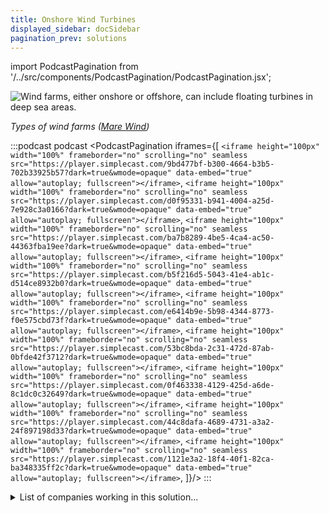 ```yaml
---
title: Onshore Wind Turbines
displayed_sidebar: docSidebar
pagination_prev: solutions
---
```


import PodcastPagination from '/../src/components/PodcastPagination/PodcastPagination.jsx'; 

![Wind farms, either onshore or offshore, can include floating turbines in deep sea areas.](/../static/img/onshore-wind-turbines.jpg)

*Types of wind farms ([Mare Wind](https://www.marewind.eu/news/wind-energy-basics/))*

:::podcast podcast
  <PodcastPagination iframes={[
    `<iframe height="100px" width="100%" frameborder="no" scrolling="no" seamless src="https://player.simplecast.com/9bd477bf-b300-4664-b3b5-702b33925b57?dark=true&wmode=opaque" data-embed="true" allow="autoplay; fullscreen"></iframe>`,
    `<iframe height="100px" width="100%" frameborder="no" scrolling="no" seamless src="https://player.simplecast.com/d0f95331-b941-4004-a25d-7e928c3a0166?dark=true&wmode=opaque" data-embed="true" allow="autoplay; fullscreen"></iframe>`,
    `<iframe height="100px" width="100%" frameborder="no" scrolling="no" seamless src="https://player.simplecast.com/ba7b8289-4be5-4ca4-ac50-44363fba19ee?dark=true&wmode=opaque" data-embed="true" allow="autoplay; fullscreen"></iframe>`,
    `<iframe height="100px" width="100%" frameborder="no" scrolling="no" seamless src="https://player.simplecast.com/b5f216d5-5043-41e4-ab1c-d514ce8932b0?dark=true&wmode=opaque" data-embed="true" allow="autoplay; fullscreen"></iframe>`,
    `<iframe height="100px" width="100%" frameborder="no" scrolling="no" seamless src="https://player.simplecast.com/e6414b9e-5b98-4344-8773-f0e575cbd73f?dark=true&wmode=opaque" data-embed="true" allow="autoplay; fullscreen"></iframe>`,
    `<iframe height="100px" width="100%" frameborder="no" scrolling="no" seamless src="https://player.simplecast.com/53bc8bda-2c31-472d-87ab-0bfde42f3712?dark=true&wmode=opaque" data-embed="true" allow="autoplay; fullscreen"></iframe>`,
    `<iframe height="100px" width="100%" frameborder="no" scrolling="no" seamless src="https://player.simplecast.com/0f463338-4129-425d-a6de-8c1dc0c32649?dark=true&wmode=opaque" data-embed="true" allow="autoplay; fullscreen"></iframe>`,
    `<iframe height="100px" width="100%" frameborder="no" scrolling="no" seamless src="https://player.simplecast.com/44c8dafa-4689-4731-a3a2-24f897198d33?dark=true&wmode=opaque" data-embed="true" allow="autoplay; fullscreen"></iframe>`,
    `<iframe height="100px" width="100%" frameborder="no" scrolling="no" seamless src="https://player.simplecast.com/1121e3a2-18f4-40f1-82ca-ba348335ff2c?dark=true&wmode=opaque" data-embed="true" allow="autoplay; fullscreen"></iframe>`,
  ]}/>
:::

<details>
        <summary>List of companies working in this solution...</summary>
         <em>Note: this is an experimental AI feature. Accuracy and completeness are a work in progress</em>
        <div>
            <ul>
             
                <li><a href="https://wepower.network">Wepower</a></li>
            
                <li><a href="https://sowitec.com/en/imprint">Sowitec</a></li>
            
                <li><a href="https://newwind.fr">New World Wind</a></li>
            
                <li><a href="https://energyvault.com">Energy Vault</a></li>
            
                <li><a href="https://geronimoenergy.com">Geronimo Energy</a></li>
            
                <li><a href="https://energysource.com">Energy Source Llc</a></li>
            
                <li><a href="https://nan">World Resources Institute - Climate Watch</a></li>
            
                <li><a href="https://www.greentechmedia.com/">Wood Mackenzie Global Energy Research</a></li>
            
                <li><a href="https://kingoenergy.com">Kingo</a></li>
            
                <li><a href="https://growing-underground.com">Growing Underground</a></li>
            
                <li><a href="https://www.siemensgamesa.com/en-int">Siemens Gamesa</a></li>
            
                <li><a href="https://semtive.com">Semtive</a></li>
            
                <li><a href="https://orsted.com/">Ørsted</a></li>
            
                <li><a href="https://powershop.com.au">Powershop</a></li>
            
                <li><a href="https://nan">Taiga Motors</a></li>
            
                <li><a href="https://nan">Fluxus Ventures</a></li>
            
                <li><a href="https://rippleenergy.com">Ripple Energy</a></li>
            
                <li><a href="https://sterblue.com">Sterblue</a></li>
            
            </ul>
        </div>
        </details>


:::company job openings
  #### [View open jobs in this Solution](https://climatebase.org/jobs?l=&q=&drawdown_solutions=Onshore+Wind+Turbines)
:::

## Overview

Recent breakthroughs in larger rotors and innovative designs have increased efficiency while reducing costs, aiding emission reduction.

## Progress Made

- Larger rotors and improved designs enhance efficiency and decrease energy production costs.

## Lessons Learned

- **Regulations:** Strong regulations incentivize efficient, eco-friendly turbine construction.
- **Community Involvement:** Open communication addresses concerns and informs stakeholders.
- **Learning from Experience:** Studying both successful and unsuccessful projects aids optimization.

## Challenges Ahead

- **High Upfront Costs:** Initial investments remain challenging.
- **Land Requirements:** Strategic siting is needed due to substantial land needs.
- **Maintenance Challenges:** Extreme weather conditions impact turbine durability.
- **Public Acceptance:** Visual and noise concerns can hinder widespread adoption.

## Progress Amid Challenges

- **Cost Reduction:** Costs have become significantly cheaper.